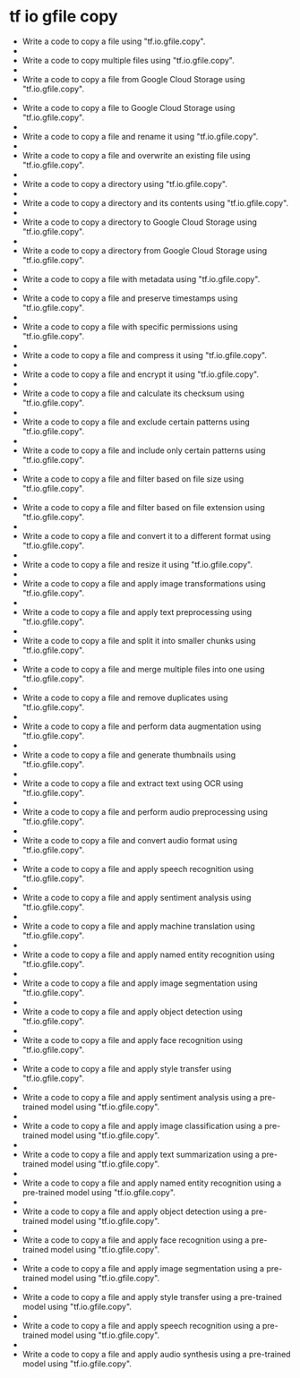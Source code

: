 # tf io gfile copy

- Write a code to copy a file using "tf.io.gfile.copy".
- 
- Write a code to copy multiple files using "tf.io.gfile.copy".
- 
- Write a code to copy a file from Google Cloud Storage using "tf.io.gfile.copy".
- 
- Write a code to copy a file to Google Cloud Storage using "tf.io.gfile.copy".
- 
- Write a code to copy a file and rename it using "tf.io.gfile.copy".
- 
- Write a code to copy a file and overwrite an existing file using "tf.io.gfile.copy".
- 
- Write a code to copy a directory using "tf.io.gfile.copy".
- 
- Write a code to copy a directory and its contents using "tf.io.gfile.copy".
- 
- Write a code to copy a directory to Google Cloud Storage using "tf.io.gfile.copy".
- 
- Write a code to copy a directory from Google Cloud Storage using "tf.io.gfile.copy".
- 
- Write a code to copy a file with metadata using "tf.io.gfile.copy".
- 
- Write a code to copy a file and preserve timestamps using "tf.io.gfile.copy".
- 
- Write a code to copy a file with specific permissions using "tf.io.gfile.copy".
- 
- Write a code to copy a file and compress it using "tf.io.gfile.copy".
- 
- Write a code to copy a file and encrypt it using "tf.io.gfile.copy".
- 
- Write a code to copy a file and calculate its checksum using "tf.io.gfile.copy".
- 
- Write a code to copy a file and exclude certain patterns using "tf.io.gfile.copy".
- 
- Write a code to copy a file and include only certain patterns using "tf.io.gfile.copy".
- 
- Write a code to copy a file and filter based on file size using "tf.io.gfile.copy".
- 
- Write a code to copy a file and filter based on file extension using "tf.io.gfile.copy".
- 
- Write a code to copy a file and convert it to a different format using "tf.io.gfile.copy".
- 
- Write a code to copy a file and resize it using "tf.io.gfile.copy".
- 
- Write a code to copy a file and apply image transformations using "tf.io.gfile.copy".
- 
- Write a code to copy a file and apply text preprocessing using "tf.io.gfile.copy".
- 
- Write a code to copy a file and split it into smaller chunks using "tf.io.gfile.copy".
- 
- Write a code to copy a file and merge multiple files into one using "tf.io.gfile.copy".
- 
- Write a code to copy a file and remove duplicates using "tf.io.gfile.copy".
- 
- Write a code to copy a file and perform data augmentation using "tf.io.gfile.copy".
- 
- Write a code to copy a file and generate thumbnails using "tf.io.gfile.copy".
- 
- Write a code to copy a file and extract text using OCR using "tf.io.gfile.copy".
- 
- Write a code to copy a file and perform audio preprocessing using "tf.io.gfile.copy".
- 
- Write a code to copy a file and convert audio format using "tf.io.gfile.copy".
- 
- Write a code to copy a file and apply speech recognition using "tf.io.gfile.copy".
- 
- Write a code to copy a file and apply sentiment analysis using "tf.io.gfile.copy".
- 
- Write a code to copy a file and apply machine translation using "tf.io.gfile.copy".
- 
- Write a code to copy a file and apply named entity recognition using "tf.io.gfile.copy".
- 
- Write a code to copy a file and apply image segmentation using "tf.io.gfile.copy".
- 
- Write a code to copy a file and apply object detection using "tf.io.gfile.copy".
- 
- Write a code to copy a file and apply face recognition using "tf.io.gfile.copy".
- 
- Write a code to copy a file and apply style transfer using "tf.io.gfile.copy".
- 
- Write a code to copy a file and apply sentiment analysis using a pre-trained model using "tf.io.gfile.copy".
- 
- Write a code to copy a file and apply image classification using a pre-trained model using "tf.io.gfile.copy".
- 
- Write a code to copy a file and apply text summarization using a pre-trained model using "tf.io.gfile.copy".
- 
- Write a code to copy a file and apply named entity recognition using a pre-trained model using "tf.io.gfile.copy".
- 
- Write a code to copy a file and apply object detection using a pre-trained model using "tf.io.gfile.copy".
- 
- Write a code to copy a file and apply face recognition using a pre-trained model using "tf.io.gfile.copy".
- 
- Write a code to copy a file and apply image segmentation using a pre-trained model using "tf.io.gfile.copy".
- 
- Write a code to copy a file and apply style transfer using a pre-trained model using "tf.io.gfile.copy".
- 
- Write a code to copy a file and apply speech recognition using a pre-trained model using "tf.io.gfile.copy".
- 
- Write a code to copy a file and apply audio synthesis using a pre-trained model using "tf.io.gfile.copy".